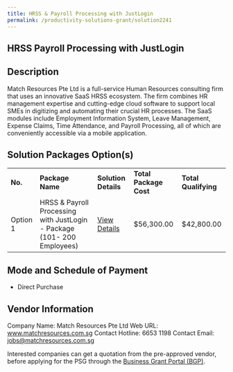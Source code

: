 ```yaml
---
title: HRSS & Payroll Processing with JustLogin
permalink: /productivity-solutions-grant/solution2241
---
```


## HRSS Payroll Processing with JustLogin

## Description

Match Resources Pte Ltd is a full-service Human Resources consulting firm that uses an innovative SaaS HRSS ecosystem. The firm combines HR management expertise and cutting-edge cloud software to support local SMEs in digitizing and automating their crucial HR processes. The SaaS modules include Employment Information System, Leave Management, Expense Claims, Time Attendance, and Payroll Processing, all of which are conveniently accessible via a mobile application.

## Solution Packages Option(s)

<table>
<tr>
<td><b>No.</b></td>
<td><b>Package Name</b></td>
<td><b>Solution Details</b></td>
<td><b>Total Package Cost</b></td>
<td><b>Total Qualifying</b></td>
</tr>
<tr>
<td>Option 1</td>
<td>HRSS & Payroll Processing with JustLogin - Package (101- 200 Employees)</td>
<td><a href='https://www.gobusiness.gov.sg/images/psg/DesensitisedMatchResourcesPayrollAnnex3CRwef27May2021_Part_5.pdf'>View Details</a></td>
<td>$56,300.00</td>
<td>$42,800.00</td>
</tr>
</table>

## Mode and Schedule of Payment

 - Direct Purchase

## Vendor Information

 Company Name: Match Resources Pte Ltd
Web URL: www.matchresources.com.sg
Contact Hotline: 6653 1198
Contact Email: jobs@matchresources.com.sg



Interested companies can get a quotation from the pre-approved vendor, before applying for the PSG through the <a href='https://www.businessgrants.gov.sg/'>Business Grant Portal (BGP)</a>.
